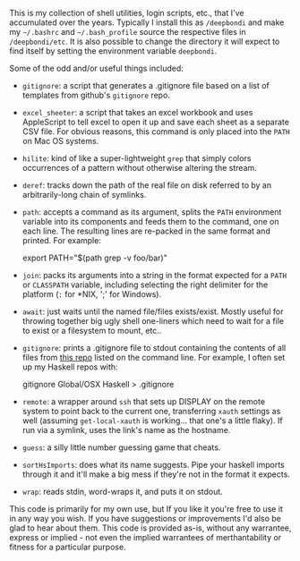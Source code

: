 This is my collection of shell utilities, login scripts, etc., that I've accumulated over the years.  Typically I install this as `/deepbondi` and make my `~/.bashrc` and `~/.bash_profile` source the respective files in `/deepbondi/etc`.  It is also possible to change the directory it will expect to find itself by setting the environment variable `deepbondi`.

Some of the odd and/or useful things included:

 - `gitignore`: a script that generates a .gitignore file based on a list of templates from github's `gitignore` repo.
 - `excel_sheeter`: a script that takes an excel workbook and uses AppleScript to tell excel to open it up and save each sheet as a separate CSV file.  For obvious reasons, this command is only placed into the `PATH` on Mac OS systems.
 - `hilite`: kind of like a super-lightweight `grep` that simply colors occurrences of a pattern without otherwise altering the stream.
 - `deref`: tracks down the path of the real file on disk referred to by an arbitrarily-long chain of symlinks.
 - `path`: accepts a command as its argument, splits the `PATH` environment variable into its components and feeds them to the command, one on each line.  The resulting lines are re-packed in the same format and printed.  For example:

    export PATH="$(path grep -v foo/bar)"

 - `join`: packs its arguments into a string in the format expected for a `PATH` or `CLASSPATH` variable, including selecting the right delimiter for the platform (`:` for *NIX, ';' for Windows).
 - `await`: just waits until the named file/files exists/exist.  Mostly useful for throwing together big ugly shell one-liners which need to wait for a file to exist or a filesystem to mount, etc..
 - `gitignore`: prints a .gitignore file to stdout containing the contents of all files from [this repo](https://github.com/github/gitignore.git) listed on the command line.  For example, I often set up my Haskell repos with:

    gitignore Global/OSX Haskell > .gitignore

 - `remote`: a wrapper around `ssh` that sets up DISPLAY on the remote system to point back to the current one, transferring `xauth` settings as well (assuming `get-local-xauth` is working... that one's a little flaky).  If run via a symlink, uses the link's name as the hostname.
 - `guess`: a silly little number guessing game that cheats.
 - `sortHsImports`: does what its name suggests.  Pipe your haskell imports through it and it'll make a big mess if they're not in the format it expects.
 - `wrap`: reads stdin, word-wraps it, and puts it on stdout.

This code is primarily for my own use, but If you like it you're free to use it in any way you wish.  If you have suggestions or improvements I'd also be glad to hear about them.  This code is provided as-is, without any warrantee, express or implied - not even the implied warrantees of merthantability or fitness for a particular purpose.
